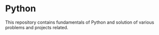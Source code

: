 # Python
This repository contains fundamentals of Python and solution of various problems and projects related.

